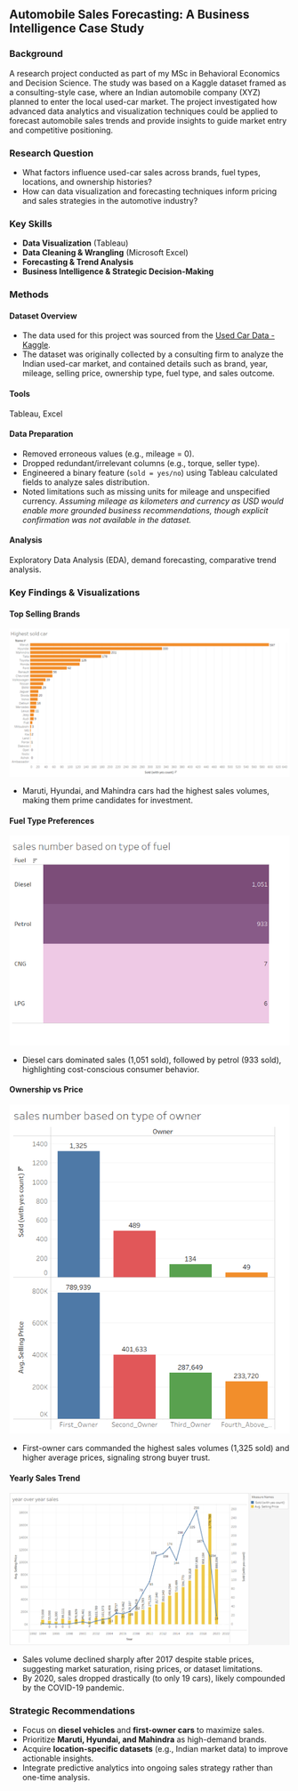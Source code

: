 ## Automobile Sales Forecasting: A Business Intelligence Case Study

### Background
A research project conducted as part of my MSc in Behavioral Economics and Decision Science. The study was based on a Kaggle dataset framed as a consulting-style case, where an Indian automobile company (XYZ) planned to enter the local used-car market. The project investigated how advanced data analytics and visualization techniques could be applied to forecast automobile sales trends and provide insights to guide market entry and competitive positioning.

### Research Question
- What factors influence used-car sales across brands, fuel types, locations, and ownership histories?  
- How can data visualization and forecasting techniques inform pricing and sales strategies in the automotive industry? 

### Key Skills
- **Data Visualization** (Tableau)  
- **Data Cleaning & Wrangling** (Microsoft Excel)  
- **Forecasting & Trend Analysis**  
- **Business Intelligence & Strategic Decision-Making**  

### Methods 
#### Dataset Overview
- The data used for this project was sourced from the [Used Car Data - Kaggle](https://www.kaggle.com/datasets/shubham1kumar/usedcar-data?select=UserCarData.csv).
- The dataset was originally collected by a consulting firm to analyze the Indian used-car market, and contained details such as brand, year, mileage, selling price, ownership type, fuel type, and sales outcome.

#### Tools
Tableau, Excel

#### Data Preparation
- Removed erroneous values (e.g., mileage = 0).  
- Dropped redundant/irrelevant columns (e.g., torque, seller type).  
- Engineered a binary feature (`sold = yes/no`) using Tableau calculated fields to analyze sales distribution.    
- Noted limitations such as missing units for mileage and unspecified currency.
*Assuming mileage as kilometers and currency as USD would enable more grounded business recommendations, though explicit confirmation was not available in the dataset.* 

#### Analysis
Exploratory Data Analysis (EDA), demand forecasting, comparative trend analysis.  

### Key Findings & Visualizations
#### Top Selling Brands
![Brand Sales](images/brand_sales.png)  
- Maruti, Hyundai, and Mahindra cars had the highest sales volumes, making them prime candidates for investment.  

#### Fuel Type Preferences
![Fuel Type Sales](images/fuel_type_preferences.png)  
- Diesel cars dominated sales (1,051 sold), followed by petrol (933 sold), highlighting cost-conscious consumer behavior.  

#### Ownership vs Price
![Ownership vs Price](images/ownership_vs_price.png)  
- First-owner cars commanded the highest sales volumes (1,325 sold) and higher average prices, signaling strong buyer trust.  

#### Yearly Sales Trend
![Sales Trends](images/yearly_sales_trends.png)  
- Sales volume declined sharply after 2017 despite stable prices, suggesting market saturation, rising prices, or dataset limitations.  
- By 2020, sales dropped drastically (to only 19 cars), likely compounded by the COVID-19 pandemic.  

### Strategic Recommendations
- Focus on **diesel vehicles** and **first-owner cars** to maximize sales.  
- Prioritize **Maruti, Hyundai, and Mahindra** as high-demand brands.  
- Acquire **location-specific datasets** (e.g., Indian market data) to improve actionable insights.  
- Integrate predictive analytics into ongoing sales strategy rather than one-time analysis.
